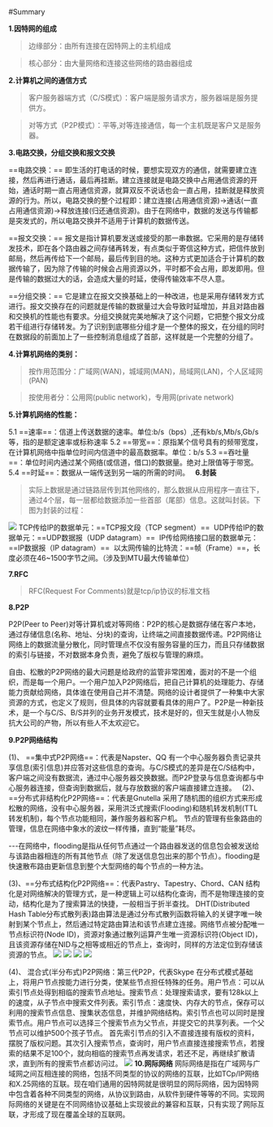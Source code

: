 #Summary

**1.因特网的组成**

>边缘部分：由所有连接在因特网上的主机组成

>核心部分：由大量网络和连接这些网络的路由器组成

**2.计算机之间的通信方式**

>客户服务器端方式（C/S模式）：客户端是服务请求方，服务器端是服务提供方。

>对等方式（P2P模式）：平等,对等连接通信，每一个主机既是客户又是服务器。

**3.电路交换，分组交换和报文交换**

==电路交换：==
即生活的打电话的时候，要想实现双方的通信，就需要建立连接，然后再进行通话，最后再挂断。建立连接就是电路交换中占用通信资源的开始，通话时期一直占用通信资源，就算双反不说话也会一直占用，挂断就是释放资源的行为。所以，电路交换的整个过程即：建立连接(占用通信资源)->通话(一直占用通信资源)->释放连接(归还通信资源)。由于在网络中，数据的发送与传输都是突发式的，所以电路交换并不适用于计算机的数据传送。 
	
==报文交换：==
报文是指计算机要发送或接受的那一串数据。它采用的是存储转发技术，即在各个路由器之间存储再转发，有点类似于寄信这种方式，把信件放到邮局，然后再传给下一个邮局，最后传到目的地。这种方式更加适合于计算机的数据传输了，因为除了传输的时候会占用资源以外，平时都不会占用，即发即用。但是传输的数据过大的话，会造成大量的时延，使得传输效率不尽人意。 
	
==分组交换：==
它是建立在报文交换基础上的一种改进，也是采用存储转发方式进行。报文交换存在的问题就是传输的数据量过大会导致时延增加，并且对路由器和交换机的性能也有要求。分组交换就完美地解决了这个问题，它把整个报文分成若干组进行存储转发。为了识别到底哪些分组才是一个整体的报文，在分组的同时在数据段的前面加上了一些控制消息组成了首部，这样就是一个完整的分组了。

**4.计算机网络的类别：**

>按作用范围分：广域网(WAN)，城域网(MAN)，局域网(LAN)，个人区域网(PAN)

>按使用者分：公用网(public network)，专用网(private network)

**5.计算机网络的性能：**

5.1 ==速率==：信道上传送数据的速率。单位:b/s（bps）,还有kb/s,Mb/s,Gb/s等，指的是额定速率或标称速率
5.2 ==带宽==：原指某个信号具有的频带宽度，在计算机网络中指单位时间内信道中的最高数据率。单位：b/s
5.3 ==吞吐量==：单位时间内通过某个网络(或信道，借口)的数据量。绝对上限值等于带宽。
5.4 ==时延==：数据从一端传送到另一端的所需的时间。
 
**6.封装**

>实际上数据是通过链路层传到其他网络的，那么数据从应用程序一直往下，通过4个层，每一层都给数据添加一些首部（尾部）信息。这就叫封装。下图为封装的过程： 

![](../images/4.png)
TCP传给IP的数据单元：==TCP报文段（TCP segment）== 
	UDP传给IP的数据单元：==UDP数据报（UDP datagram）== 
	IP传给网络接口层的数据单元：==IP数据报（IP datagram）== 
	以太网传输的比特流：==帧（Frame）==，长度必须在46~1500字节之间。（涉及到MTU最大传输单位）

**7.RFC**

>RFC(Request For Comments)就是tcp/ip协议的标准文档


**8.P2P**

P2P(Peer to Peer)对等计算机或对等网络：P2P的核心是数据存储在客户本地，通过存储信息(名称、地址、分块)的查询，让终端之间直接数据传递。P2P网络让网络上的数据流量分散化，同时管理点不仅没有服务容量的压力，而且只存储数据的索引与链接，不对数据本身负责，避免了版权与管理的麻烦。

自由、松散的P2P网络的最大问题是给政府的监管非常困难，面对的不是一个组织，而是每一个用户。一个用户加入P2P网络后，把自己计算机的处理能力、存储能力贡献给网络，具体谁在使用自己并不清楚。网络的设计者提供了一种集中大家资源的方式，也定义了规则，但具体的内容就要看具体的用户了。P2P是一种新技术，是一个与C/S、B/S并列的业务开发模式，技术是好的，但天生就是小人物反抗大公司的产物，所以有些人不太欢迎它。

**9.P2P网络结构**

(1)、 ==集中式P2P网络==：代表是Napster、QQ
有一个中心服务器负责记录共享信息(索引信息)并应答对这些信息的查询。与C/S模式的差异是在C/S结构中，客户端之间没有数据流，通过中心服务器交换数据。而P2P登录与信息查询都与中心服务器连接，但查询到数据后，就与存放数据的客户端直接建立连接。
 
(2)、 ==分布式非结构化P2P网络==：代表是Gnutella
采用了随机图的组织方式来形成松散的网络，没有中心服务器，采用洪泛式搜索(Flooding)和随机转发机制(TTL转发机制)，每个节点功能相同，兼作服务器和客户机。
节点的管理有些象路由的管理，信息在网络中象水的波纹一样传播，直到“能量”耗尽。

---在网络中，flooding是指从任何节点通过一个路由器发送的信息包会被发送给与该路由器相连的所有其他节点（除了发送信息包出来的那个节点）。flooding是快速散布路由更新信息到整个大型网络的每个节点的一种方法。


(3)、==分布式结构化P2P网络==：代表Pastry、Tapestry、Chord、CAN
结构化是对网络解决的管理方式，是一种逻辑上可以结构化查询，而不是物理连接的变动，结构化是为了搜索算法的快捷，一般相当于折半查找。
 DHT(Distributed Hash Table分布式散列表)路由算法是通过分布式散列函数将输入的关键字唯一映射到某个节点上，然后通过特定路由算法和该节点建立连接。网络节点被分配唯一节点标识符(Node ID)，资源对象通过散列运算产生唯一资源标识符(Object ID)，且该资源存储在NID与之相等或相近的节点上，查询时，同样的方法定位到存储该资源的节点。
![](../images/5.png)
![](../images/6.png)
![](../images/7.png)
![](../images/9.png)

(4)、 混合式(半分布式)P2P网络：第三代P2P，代表Skype
在分布式模式基础上，将用户节点按能力进行分类，使某些节点担任特殊的任务。用户节点：可以从索引节点处得到相临的搜索节点地址。搜索节点：处理搜索请求，要有128k以上的速度，从子节点中搜索文件列表。索引节点：速度快、内存大的节点，保存可以利用的搜索节点信息、搜集状态信息，并维护网络结构。索引节点也可以同时是搜索节点。用户节点可以选择三个搜索节点为父节点，并提交它的共享列表。一个父节点可以维护500个孩子节点。
首先索引节点的引入不直接连接有版权的资料，摆脱了版权问题。其次引入搜索节点，查询时，用户节点直接连接搜索节点，若搜索的结果不足100个，就向相临的搜索节点再发请求，若还不足，再继续扩散请求，直到所有的搜索节点都访问过。
![](../images/8.png)
**10.网际网络**
网际网络是指在广域网与广域网之间互相连接的网络，包括不同类型的协议的网络的互联，比如TCp/IP网络和X.25网络的互联。现在咱们通用的因特网就是很明显的网际网络，因为因特网中包含着各种不同类型的网络，从协议到路由，从软件到硬件等等的不同。实现网际网络的关键是在不同网络协议基础上实现彼此的兼容和互联，只有实现了网际互联，才形成了现在覆盖全球的互联网。
